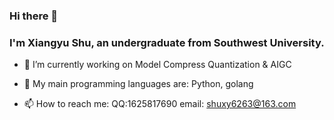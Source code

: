 ### Hi there 👋
### I'm Xiangyu Shu, an undergraduate from Southwest University.
<!--
**Qiaoqi-Zhuyan/Qiaoqi-Zhuyan** is a ✨ _special_ ✨ repository because its `README.md` (this file) appears on your GitHub profile.

Here are some ideas to get you started:
-->

- 🔭 I’m currently working on Model Compress Quantization & AIGC 
<!-- -🌱 I’m currently learning SLAM &  ROS Navigation Stack -->
- 🦾 My main programming languages are: Python, golang
<!-- - 💻 I'm currently working for GKD-Robotics-Lab -->
- 📫 How to reach me: QQ:1625817690 email: shuxy6263@163.com




